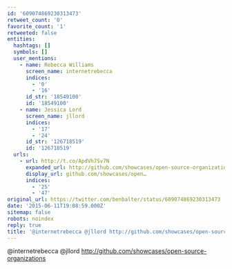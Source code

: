 ```yaml
---
id: '609074869230313473'
retweet_count: '0'
favorite_count: '1'
retweeted: false
entities:
  hashtags: []
  symbols: []
  user_mentions:
    - name: Rebecca Williams
      screen_name: internetrebecca
      indices:
        - '0'
        - '16'
      id_str: '18549100'
      id: '18549100'
    - name: Jessica Lord
      screen_name: jllord
      indices:
        - '17'
        - '24'
      id_str: '126718519'
      id: '126718519'
  urls:
    - url: http://t.co/ApdVh7Sv7N
      expanded_url: http://github.com/showcases/open-source-organizations
      display_url: github.com/showcases/open…
      indices:
        - '25'
        - '47'
original_url: https://twitter.com/benbalter/status/609074869230313473
date: '2015-06-11T19:08:59.000Z'
sitemap: false
robots: noindex
reply: true
title: '@internetrebecca @jllord http://github.com/showcases/open-source-organizations'
---
```


@internetrebecca @jllord http://github.com/showcases/open-source-organizations